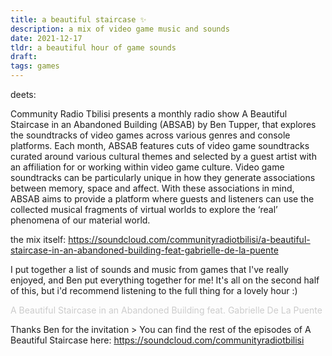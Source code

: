 ```yaml
---
title: a beautiful staircase ✨
description: a mix of video game music and sounds 
date: 2021-12-17
tldr: a beautiful hour of game sounds
draft: 
tags: games
---
```


deets:

Community Radio Tbilisi presents a monthly radio show A Beautiful Staircase in an Abandoned Building (ABSAB) by Ben Tupper, that explores the soundtracks of video games across various genres and console platforms. Each month, ABSAB features cuts of video game soundtracks curated around various cultural themes and selected by a guest artist with an affiliation for or working within video game culture. Video game soundtracks can be particularly unique in how they generate associations between memory, space and affect. With these associations in mind, ABSAB aims to provide a platform where guests and listeners can use the collected musical fragments of virtual worlds to explore the ‘real’ phenomena of our material world.

the mix itself: https://soundcloud.com/communityradiotbilisi/a-beautiful-staircase-in-an-abandoned-building-feat-gabrielle-de-la-puente

I put together a list of sounds and music from games that I've really enjoyed, and Ben put everything together for me! It's all on the second half of this, but i'd recommend listening to the full thing for a lovely hour :)

<a href="https://soundcloud.com/communityradiotbilisi/a-beautiful-staircase-in-an-abandoned-building-feat-gabrielle-de-la-puente" title="A Beautiful Staircase in an Abandoned Building feat. Gabrielle De La Puente" target="_blank" style="color: #cccccc; text-decoration: none;">A Beautiful Staircase in an Abandoned Building feat. Gabrielle De La Puente</a></div>

Thanks Ben for the invitation >
You can find the rest of the episodes of A Beautiful Staircase here: https://soundcloud.com/communityradiotbilisi


